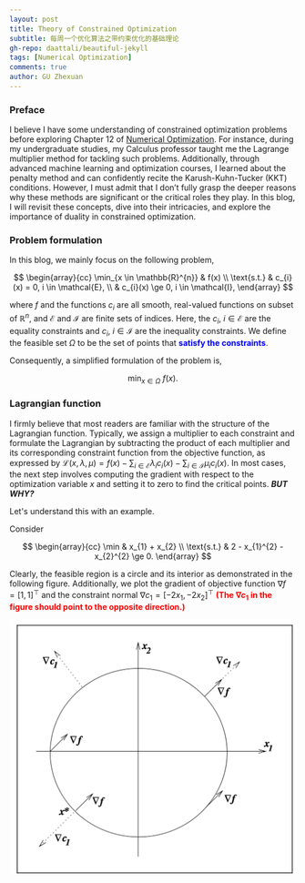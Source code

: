 ```yaml
---
layout: post
title: Theory of Constrained Optimization
subtitle: 每周一个优化算法之带约束优化的基础理论
gh-repo: daattali/beautiful-jekyll
tags: [Numerical Optimization]
comments: true
author: GU Zhexuan
---
```


### Preface

I believe I have some understanding of constrained optimization problems before exploring Chapter 12 of [Numerical Optimization][1]. For instance, during my undergraduate studies, my Calculus professor taught me the Lagrange multiplier method for tackling such problems. Additionally, through advanced machine learning and optimization courses, I learned about the penalty method and can confidently recite the Karush-Kuhn-Tucker (KKT) conditions. However, I must admit that I don’t fully grasp the deeper reasons why these methods are significant or the critical roles they play. In this blog, I will revisit these concepts, dive into their intricacies, and explore the importance of duality in constrained optimization.

### Problem formulation

In this blog, we mainly focus on the following problem,

$$
\begin{array}{cc}
    \min_{x \in \mathbb{R}^{n}} & f(x) \\
    \text{s.t.} & c_{i}(x) = 0, i \in \mathcal{E}, \\
                & c_{i}(x) \ge 0, i \in \mathcal{I},
\end{array}
$$

where $f$ and the functions $c_{i}$ are all smooth, real-valued functions on subset of $\mathbb{R}^{n}$, and $\mathcal{E}$ and $\mathcal{I}$ are finite sets of indices. Here, the $c_{i}$, $i \in \mathcal{E}$ are the equality constraints and $c_{i}$, $i \in \mathcal{I}$ are the inequality constraints. We define the feasible set $\Omega$ to be the set of points that **<span style="color:blue">satisfy the constraints</span>**.

Consequently, a simplified formulation of the problem is,

$$
\min_{x \in \Omega} ~ f(x).
$$

### Lagrangian function

I firmly believe that most readers are familiar with the structure of the Lagrangian function. Typically, we assign a multiplier to each constraint and formulate the Lagrangian by subtracting the product of each multiplier and its corresponding constraint function from the objective function, as expressed by $\mathcal{L}(x, \lambda, \mu) = f(x) - \sum_{i \in \mathcal{E}} \lambda_i c_i(x) - \sum_{i \in \mathcal{I}} \mu_i c_i(x)$. In most cases, the next step involves computing the gradient with respect to the optimization variable $x$ and setting it to zero to find the critical points. **_BUT WHY?_** 

Let's understand this with an example.

Consider 

$$
\begin{array}{cc}
    \min & x_{1} + x_{2} \\
    \text{s.t.} & 2 - x_{1}^{2} - x_{2}^{2} \ge 0.
\end{array}
$$

Clearly, the feasible region is a circle and its interior as demonstrated in the following figure. Additionally, we plot the gradient of objective function $\nabla f = [1, 1]^{\top}$ and the constraint normal $\nabla c_{1} = [-2x_{1}, -2x_{2}]^{\top}$ **<span style="color:red">(The $\nabla c_{1}$ in the figure should point to the opposite direction.)</span>**

![Feasible Region](../assets/img/chapter12/fig1.png)






[1]: https://www.math.uci.edu/~qnie/Publications/NumericalOptimization.pdf